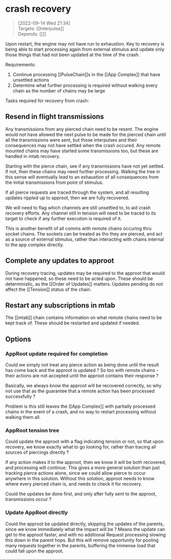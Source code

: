
# crash recovery

> [2022-09-14 Wed 21:34] <br/>
> Targets: [[Interpulse]] <br/>
> Depends: [[]]

Upon restart, the engine may not have run to exhaustion.  Key to recovery is being able to start processing again from external stimulus and update only those things that had not been updated at the time of the crash.

Requirements:

1. Continue processing [[PulseChain]]s in the [[App Complex]] that have unsettled actions
2. Determine what further processing is required without walking every chain as the number of chains may be large

Tasks required for recovery from crash:

## Resend in flight transmissions

Any transmissions from any pierced chain need to be resent.  The engine would not have allowed the next pulse to be made for the pierced chain until all the transmissions were sent, but those interpulses and their consequences may not have settled when the crash occured.
Any remote mounted chains may have started some transmissions too, but these are handled in mtab recovery.

Starting with the pierce chain, see if any transmissions have not yet settled.  If not, then these chains may need further processing.  Walking the tree in this sense will eventually lead to an exhaustion of all consequences from the initial transmissions from point of stimulus.

If all pierce requests are traced through the system, and all resulting updates rippled up to approot, then we are fully recovered.

We will need to flag which channels are still unsettled to, to aid crash recovery efforts.  Any channel still in tension will need to be traced to its target to check if any further execution is required of it.

This is another benefit of all comms with remote chains occuring thru socket chains.  The sockets can be treated as tho they are pierced, and act as a source of external stimulus, rather than interacting with chains internal to the app complex directly.

## Complete any updates to approot

During recovery tracing, updates may be required to the approot that would not have happened, so these need to be acted upon.  These should be deterministic, as the [[Order of Updates]] matters.  Updates pending do not affect the [[Tension]] status of the chain.

## Restart any subscriptions in mtab

The [[mtab]] chain contains information on what remote chains need to be kept track of.  These should be restarted and updated if needed.

## Options

### AppRoot update required for completion

Could we simply not treat any pierce action as being done until the result has come back and the approot is updated ?  So too with remote chains - their actions are not accepted until the approot contains their response ?

Basically, we always know the approot will be recovered correctly, so why not use that as the guarantee that a remote action has been processed successfully ?

Problem is this still leaves the [[App Complex]] with partially processed chains in the event of a crash, and no way to restart processing without walking them all.

### AppRoot tension tree

Could update the approot with a flag indicating tension or not, so that upon recovery, we know exactly what to go looking for, rather than tracing all sources of piercings directly ?

If any action makes it to the approot, then we know it will be both recovered, and processing will continue.  This gives a more general solution than just tracking pierce actions alone, since we could allow pierce to occur anywhere in this solution.  Without this solution, approot needs to know where every pierced chain is, and needs to check it for recovery.

Could the updates be done first, and only after fully sent to the approot, transmissions occur ?

### Update AppRoot directly

Could the approot be updated directly, skipping the updates of the parents, since we know immediately what the impact will be ?  Means the update can get to the approot faster, and with no additional Request processing slowing this down in the parent hops.  But this will remove opportunity for pooling many requests together in the parents, buffering the immense load that could fall upon the approot.
